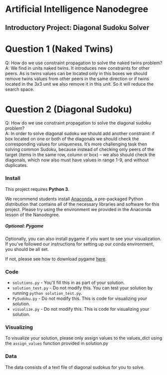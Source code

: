 # Artificial Intelligence Nanodegree
## Introductory Project: Diagonal Sudoku Solver

# Question 1 (Naked Twins)
Q: How do we use constraint propagation to solve the naked twins problem?  
A: We find in units naked twins. It introduces new constraints for other peers. As is twins values can be located only in this boxes we should remove twins values from other peers in the same direction or if twins located in the 3x3 unit we also remove it in this unit. So it will reduce the search space.

# Question 2 (Diagonal Sudoku)
Q: How do we use constraint propagation to solve the diagonal sudoku problem?  
A: In order to solve diagonal sudoku we should add another constraint: if box located on one or both of the diagonals we should check the corresponding values for uniqueness. It’s more challenging task then solving common Sudoku, because instead of checking only peers of the target (items in the same row, column or box) – we also should check the diagonals, which now also must have values in range 1-9, and without duplicates.

### Install

This project requires **Python 3**.

We recommend students install [Anaconda](https://www.continuum.io/downloads), a pre-packaged Python distribution that contains all of the necessary libraries and software for this project. 
Please try using the environment we provided in the Anaconda lesson of the Nanodegree.

##### Optional: Pygame

Optionally, you can also install pygame if you want to see your visualization. If you've followed our instructions for setting up our conda environment, you should be all set.

If not, please see how to download pygame [here](http://www.pygame.org/download.shtml).

### Code

* `solutions.py` - You'll fill this in as part of your solution.
* `solution_test.py` - Do not modify this. You can test your solution by running `python solution_test.py`.
* `PySudoku.py` - Do not modify this. This is code for visualizing your solution.
* `visualize.py` - Do not modify this. This is code for visualizing your solution.

### Visualizing

To visualize your solution, please only assign values to the values_dict using the ```assign_values``` function provided in solution.py

### Data

The data consists of a text file of diagonal sudokus for you to solve.
